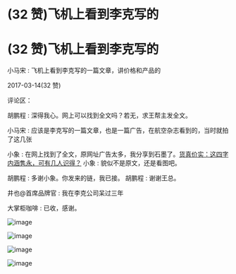 # (32 赞)飞机上看到李克写的

# (32 赞)飞机上看到李克写的

小马宋 : 飞机上看到李克写的一篇文章，讲价格和产品的

2017-03-14(32 赞)

评论区：

胡鹏程 : 深得我心。网上可以找到全文吗？若无，求王帮主发全文。

小马宋 : 应该是李克写的一篇文章，也是一篇广告，在航空杂志看到的，当时就拍了这几张

小象 : 在网上找到了全文，原网址广告太多，我分享到石墨了。[货真价实：这四字内涵隽永，可有几人识得？](https://android.shimo.im/document/913nHeKTjmUsNw1t) 小象 : 貌似不是原文，还是看图吧。

胡鹏程 : 多谢小象。你发来的链，我已接。 胡鹏程 : 谢谢王总。

井也@首席品牌官 : 我在李克公司呆过三年

大掌柜咖啡 : 已收，感谢。

![image](img/Image_072.png)

![image](img/Image_073.png)

![image](img/Image_074.png)

![image](img/Image_075.png)